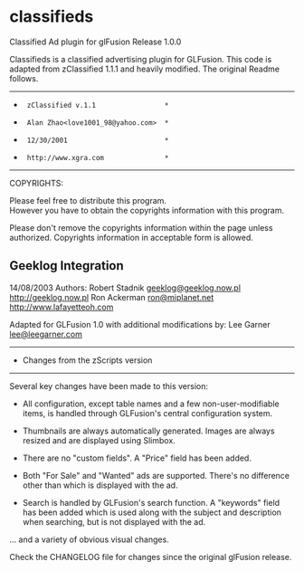 classifieds
===========

Classified Ad plugin for glFusion
Release 1.0.0

Classifieds is a classified advertising plugin for GLFusion.  This
code is adapted from zClassified 1.1.1 and heavily modified.  The
original Readme follows.

******************************************
*      zClassified v.1.1                 *
*      Alan Zhao<love1001_98@yahoo.com>  *
*      12/30/2001                        *
*      http://www.xgra.com               *
******************************************

COPYRIGHTS:

Please feel free to distribute this program.  
However you have to obtain the copyrights information with this program.
   
Please don't remove the copyrights information within the page unless 
authorized.  Copyrights information in acceptable form is allowed.
   

Geeklog Integration
--------------------
14/08/2003
Authors:
Robert Stadnik <geeklog@geeklog.now.pl>
http://geeklog.now.pl
Ron Ackerman <ron@miplanet.net>
http://www.lafayetteoh.com

Adapted for GLFusion 1.0 with additional modifications by:
Lee Garner <lee@leegarner.com>


******************************************
*   Changes from the zScripts version
******************************************

Several key changes have been made to this version:

-   All configuration, except table names and a few non-user-modifiable items,
    is handled through GLFusion's central configuration system.

-   Thumbnails are always automatically generated.  Images are always resized
    and are displayed using Slimbox.

-   There are no "custom fields".  A "Price" field has been added.

-   Both "For Sale" and "Wanted" ads are supported.  There's no difference
    other than which is displayed with the ad.

-   Search is handled by GLFusion's search function.  A "keywords" field has
    been added which is used along with the subject and description when
    searching, but is not displayed with the ad.

... and a variety of obvious visual changes.

Check the CHANGELOG file for changes since the original glFusion release.


